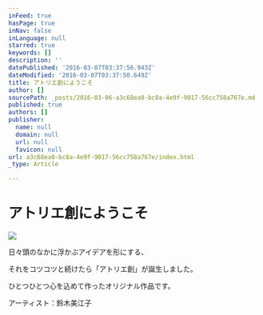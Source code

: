 ```yaml
---
inFeed: true
hasPage: true
inNav: false
inLanguage: null
starred: true
keywords: []
description: ''
datePublished: '2016-03-07T03:37:56.943Z'
dateModified: '2016-03-07T03:37:50.649Z'
title: アトリエ創にようこそ
author: []
sourcePath: _posts/2016-03-06-a3c68ea0-bc8a-4e9f-9017-56cc758a767e.md
published: true
authors: []
publisher:
  name: null
  domain: null
  url: null
  favicon: null
url: a3c68ea0-bc8a-4e9f-9017-56cc758a767e/index.html
_type: Article

---
```

# アトリエ創にようこそ
![](https://the-grid-user-content.s3-us-west-2.amazonaws.com/4f36fc33-1142-406d-bf6b-302f0b6dc674.jpg)

日々頭のなかに浮かぶアイデアを形にする、

それをコツコツと続けたら「アトリエ創」が誕生しました。

ひとつひとつ心を込めて作ったオリジナル作品です。

アーティスト：鈴木美江子